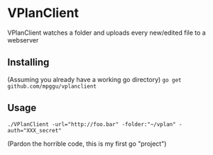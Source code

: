 # VPlanClient

VPlanClient watches a folder and uploads every new/edited file to a webserver

## Installing
(Assuming you already have a working go directory)
`go get github.com/mpggu/vplanclient`

## Usage
`./VPlanClient -url="http://foo.bar" -folder:"~/vplan" -auth="XXX_secret"`


(Pardon the horrible code, this is my first go "project")